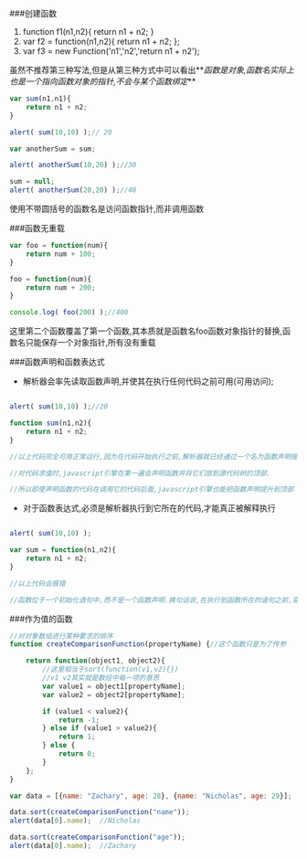 ###创建函数
1. function f1(n1,n2){ return n1 + n2; }
2. var f2 = function(n1,n2){ return n1 + n2; };
3. var f3 = new Function('n1','n2','return n1 + n2');

虽然不推荐第三种写法,但是从第三种方式中可以看出**_函数是对象,函数名实际上也是一个指向函数对象的指针,不会与某个函数绑定_**

```javascript
var sum(n1,n1){
    return n1 + n2;
}

alert( sum(10,10) );// 20

var anotherSum = sum;

alert( anotherSum(10,20) );//30

sum = null;
alert( anotherSum(20,20) );//40
```

使用不带圆括号的函数名是访问函数指针,而非调用函数

###函数无重载
```javascript
var foo = function(num){
    return num + 100;
}

foo = function(num){
    return num + 200;
}

console.log( foo(200) );//400
```

这里第二个函数覆盖了第一个函数,其本质就是函数名foo函数对象指针的替换,函数名只能保存一个对象指针,所有没有重载

###函数声明和函数表达式
- 解析器会率先读取函数声明,并使其在执行任何代码之前可用(可用访问);

```javascript

alert( sum(10,10) );//20

function sum(n1,n2){
    return n1 + n2;
}

//以上代码完全可用正常运行,因为在代码开始执行之前,解析器就已经通过一个名为函数声明提升(function declaration hoisting)的过程,读取并将函数声明添加到执行环境中.

//对代码求值时,javascript引擎在第一遍会声明函数并将它们放到源代码树的顶部.

//所以即使声明函数的代码在调用它的代码后面,javascript引擎也能把函数声明提升到顶部

```

- 对于函数表达式,必须是解析器执行到它所在的代码,才能真正被解释执行

```javascript

alert( sum(10,10) );

var sum = function(n1,n2){
    return n1 + n2;
}

//以上代码会报错

//函数位于一个初始化语句中,而不是一个函数声明.换句话说,在执行到函数所在的语句之前,变量sum不会保存函数的引用指针

```

###作为值的函数
```javascript
//对对象数组进行某种要求的排序
function createComparisonFunction(propertyName) {//这个函数只是为了传参

    return function(object1, object2){  
        //这里相当于sort(function(v1,v2){})
        //v1 v2其实就是数组中每一项的意思
        var value1 = object1[propertyName];
        var value2 = object2[propertyName];

        if (value1 < value2){
            return -1;
        } else if (value1 > value2){
            return 1;
        } else {
            return 0;
        }
    };
}

var data = [{name: "Zachary", age: 28}, {name: "Nicholas", age: 29}];

data.sort(createComparisonFunction("name"));
alert(data[0].name);  //Nicholas

data.sort(createComparisonFunction("age"));
alert(data[0].name);  //Zachary  
```

